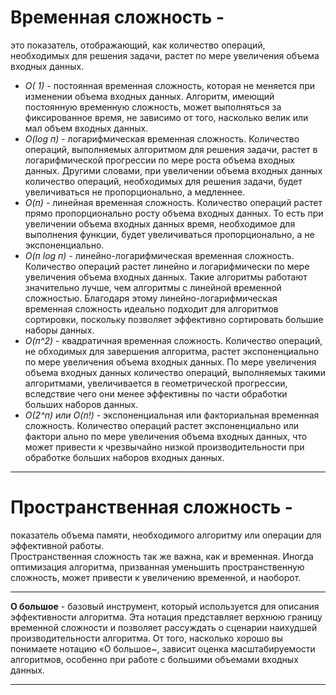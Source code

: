 # **Временная сложность** -  
это показатель, отображающий, как количество операций, необходимых для решения задачи, 
растет по мере увеличения объема входных данных.   

- *О( 1)* - постоянная временная сложность, которая не меняется при 
изменении объема входных данных. Алгоритм, имеющий постоянную 
временную сложность, может выполняться за фиксированное время, не
зависимо от того, насколько велик или мал объем входных данных.
 - *O(log п)* - логарифмическая временная сложность. Количество операций, 
выполняемых алгоритмом для решения задачи, растет в логарифмической 
прогрессии по мере роста объема входных данных. Другими словами, при 
увеличении объема входных данных количество операций, необходимых 
для решения задачи, будет увеличиваться не пропорционально, а медленнее.
- *О(п)* - линейная временная сложность. Количество операций растет 
прямо пропорционально росту объема входных данных. То есть при увеличении
 объема входных данных время, необходимое для выполнения функции,
будет увеличиваться пропорционально, а не экспоненциально.
- *О(п log п)* - линейно-логарифмическая временная сложность. Количество
 операций растет линейно и логарифмически по мере увеличения 
объема входных данных. Такие алгоритмы работают значительно лучше, 
чем алгоритмы с линейной временной сложностью. Благодаря этому 
линейно-логарифмическая временная сложность идеально подходит 
для алгоритмов сортировки, поскольку позволяет эффективно сортировать
 большие наборы данных.  
- *О(п^2)* - квадратичная временная сложность. Количество операций, не
 обходимых для завершения алгоритма, растет экспоненциально по мере 
увеличения объема входных данных. По мере увеличения объема входных
данных количество операций, выполняемых такими алгоритмами, увеличивается
в геометрической прогрессии, вследствие чего они менее эффективны по части
 обработки больших наборов данных.
- *O(2^п) или О(п!)* - экспоненциальная или факториальная временная 
сложность. Количество операций растет экспоненциально или фактори
 ально по мере увеличения объема входных данных, что может привести 
к чрезвычайно низкой производительности при обработке больших
 наборов входных данных.
____  
# **Пространственная сложность** -   
показатель объема памяти, необходимого алгоритму или операции для эффективной работы.  
Пространственная сложность так же важна, как и временная. Иногда оптимизация алгоритма, 
призванная уменьшить пространственную сложность, может привести к увеличению временной, и наоборот.  
____  
**О большое**  - 
базовый инструмент, который используется для описания эффективности алгоритма. 
Эта нотация представляет верхнюю границу временной сложности и позволяет 
рассуждать о сценарии наихудшей производительности алгоритма. 
От того, насколько хорошо вы понимаете нотацию «О большое~, зависит оценка 
масштабируемости алгоритмов, особенно при работе с большими объемами входных данных.  
____  



  
